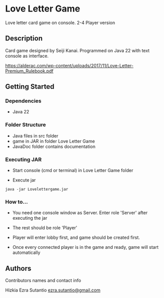 # Love Letter Game

Love letter card game on console. 2-4 Player version

## Description

Card game designed by Seiji Kanai. Programmed on Java 22 with text console as interface.
 
https://alderac.com/wp-content/uploads/2017/11/Love-Letter-Premium_Rulebook.pdf

## Getting Started

### Dependencies

* Java 22

### Folder Structure

* Java files in src folder
* game in JAR in folder Love Letter Game
* JavaDoc folder contains documentation



### Executing JAR

* Start console (cmd or terminal) in Love Letter Game folder

* Execute jar
```
java -jar Lovelettergame.jar
```

### How to...

* You need one console window as Server. Enter role 'Server' after executing the jar

* The rest should be role 'Player'

* Player will enter lobby first, and game should be created first.

* Once every connected player is in the game and ready, game will start automatically


## Authors

Contributors names and contact info

Hizkia Ezra Sutantio 
[ezra.sutantio@gmail.com](ezra.sutantio@gmail.com)
